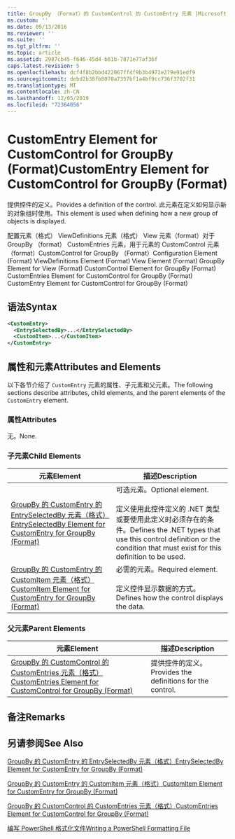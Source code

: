 ```yaml
---
title: GroupBy （Format）的 CustomControl 的 CustomEntry 元素 |Microsoft Docs
ms.custom: ''
ms.date: 09/13/2016
ms.reviewer: ''
ms.suite: ''
ms.tgt_pltfrm: ''
ms.topic: article
ms.assetid: 2987cb45-f646-45d4-b81b-7871e77af36f
caps.latest.revision: 5
ms.openlocfilehash: dcf4f8b2bbd422067ffdf9b3b4972e279e91edf9
ms.sourcegitcommit: debd2b38fb8070a7357bf1a4bf9cc736f3702f31
ms.translationtype: MT
ms.contentlocale: zh-CN
ms.lasthandoff: 12/05/2019
ms.locfileid: "72364056"
---
```

# <a name="customentry-element-for-customcontrol-for-groupby-format"></a><span data-ttu-id="0e616-102">CustomEntry Element for CustomControl for GroupBy (Format)</span><span class="sxs-lookup"><span data-stu-id="0e616-102">CustomEntry Element for CustomControl for GroupBy (Format)</span></span>

<span data-ttu-id="0e616-103">提供控件的定义。</span><span class="sxs-lookup"><span data-stu-id="0e616-103">Provides a definition of the control.</span></span> <span data-ttu-id="0e616-104">此元素在定义如何显示新的对象组时使用。</span><span class="sxs-lookup"><span data-stu-id="0e616-104">This element is used when defining how a new group of objects is displayed.</span></span>

<span data-ttu-id="0e616-105">配置元素（格式） ViewDefinitions 元素（格式） View 元素（format）对于 GroupBy （format） CustomEntries 元素，用于元素的 CustomControl 元素（format）CustomControl for GroupBy （Format）</span><span class="sxs-lookup"><span data-stu-id="0e616-105">Configuration Element (Format) ViewDefinitions Element (Format) View Element (Format) GroupBy Element for View (Format) CustomControl Element for GroupBy (Format) CustomEntries Element for CustomControl for GroupBy (Format) CustomEntry Element for CustomControl for GroupBy (Format)</span></span>

## <a name="syntax"></a><span data-ttu-id="0e616-106">语法</span><span class="sxs-lookup"><span data-stu-id="0e616-106">Syntax</span></span>

```xml
<CustomEntry>
  <EntrySelectedBy>...</EntrySelectedBy>
  <CustomItem>...</CustomItem>
</CustomEntry>
```

## <a name="attributes-and-elements"></a><span data-ttu-id="0e616-107">属性和元素</span><span class="sxs-lookup"><span data-stu-id="0e616-107">Attributes and Elements</span></span>

<span data-ttu-id="0e616-108">以下各节介绍了 `CustomEntry` 元素的属性、子元素和父元素。</span><span class="sxs-lookup"><span data-stu-id="0e616-108">The following sections describe attributes, child elements, and the parent elements of the `CustomEntry` element.</span></span>

### <a name="attributes"></a><span data-ttu-id="0e616-109">属性</span><span class="sxs-lookup"><span data-stu-id="0e616-109">Attributes</span></span>

<span data-ttu-id="0e616-110">无。</span><span class="sxs-lookup"><span data-stu-id="0e616-110">None.</span></span>

### <a name="child-elements"></a><span data-ttu-id="0e616-111">子元素</span><span class="sxs-lookup"><span data-stu-id="0e616-111">Child Elements</span></span>

|<span data-ttu-id="0e616-112">元素</span><span class="sxs-lookup"><span data-stu-id="0e616-112">Element</span></span>|<span data-ttu-id="0e616-113">描述</span><span class="sxs-lookup"><span data-stu-id="0e616-113">Description</span></span>|
|-------------|-----------------|
|[<span data-ttu-id="0e616-114">GroupBy 的 CustomEntry 的 EntrySelectedBy 元素（格式）</span><span class="sxs-lookup"><span data-stu-id="0e616-114">EntrySelectedBy Element for CustomEntry for GroupBy (Format)</span></span>](./entryselectedby-element-for-customentry-for-groupby-format.md)|<span data-ttu-id="0e616-115">可选元素。</span><span class="sxs-lookup"><span data-stu-id="0e616-115">Optional element.</span></span><br /><br /> <span data-ttu-id="0e616-116">定义使用此控件定义的 .NET 类型或要使用此定义时必须存在的条件。</span><span class="sxs-lookup"><span data-stu-id="0e616-116">Defines the .NET types that use this control definition or the condition that must exist for this definition to be used.</span></span>|
|[<span data-ttu-id="0e616-117">GroupBy 的 CustomEntry 的 CustomItem 元素（格式）</span><span class="sxs-lookup"><span data-stu-id="0e616-117">CustomItem Element for CustomEntry for GroupBy (Format)</span></span>](./customitem-element-for-customentry-for-groupby-format.md)|<span data-ttu-id="0e616-118">必需的元素。</span><span class="sxs-lookup"><span data-stu-id="0e616-118">Required element.</span></span><br /><br /> <span data-ttu-id="0e616-119">定义控件显示数据的方式。</span><span class="sxs-lookup"><span data-stu-id="0e616-119">Defines how the control displays the data.</span></span>|

### <a name="parent-elements"></a><span data-ttu-id="0e616-120">父元素</span><span class="sxs-lookup"><span data-stu-id="0e616-120">Parent Elements</span></span>

|<span data-ttu-id="0e616-121">元素</span><span class="sxs-lookup"><span data-stu-id="0e616-121">Element</span></span>|<span data-ttu-id="0e616-122">描述</span><span class="sxs-lookup"><span data-stu-id="0e616-122">Description</span></span>|
|-------------|-----------------|
|[<span data-ttu-id="0e616-123">GroupBy 的 CustomControl 的 CustomEntries 元素（格式）</span><span class="sxs-lookup"><span data-stu-id="0e616-123">CustomEntries Element for CustomControl for GroupBy (Format)</span></span>](./customentries-element-for-customcontrol-for-groupby-format.md)|<span data-ttu-id="0e616-124">提供控件的定义。</span><span class="sxs-lookup"><span data-stu-id="0e616-124">Provides the definitions for the control.</span></span>|

## <a name="remarks"></a><span data-ttu-id="0e616-125">备注</span><span class="sxs-lookup"><span data-stu-id="0e616-125">Remarks</span></span>

## <a name="see-also"></a><span data-ttu-id="0e616-126">另请参阅</span><span class="sxs-lookup"><span data-stu-id="0e616-126">See Also</span></span>

[<span data-ttu-id="0e616-127">GroupBy 的 CustomEntry 的 EntrySelectedBy 元素（格式）</span><span class="sxs-lookup"><span data-stu-id="0e616-127">EntrySelectedBy Element for CustomEntry for GroupBy (Format)</span></span>](./entryselectedby-element-for-customentry-for-groupby-format.md)

[<span data-ttu-id="0e616-128">GroupBy 的 CustomEntry 的 CustomItem 元素（格式）</span><span class="sxs-lookup"><span data-stu-id="0e616-128">CustomItem Element for CustomEntry for GroupBy (Format)</span></span>](./customitem-element-for-customentry-for-groupby-format.md)

[<span data-ttu-id="0e616-129">GroupBy 的 CustomControl 的 CustomEntries 元素（格式）</span><span class="sxs-lookup"><span data-stu-id="0e616-129">CustomEntries Element for CustomControl for GroupBy (Format)</span></span>](./customentries-element-for-customcontrol-for-groupby-format.md)

[<span data-ttu-id="0e616-130">编写 PowerShell 格式化文件</span><span class="sxs-lookup"><span data-stu-id="0e616-130">Writing a PowerShell Formatting File</span></span>](./writing-a-powershell-formatting-file.md)
